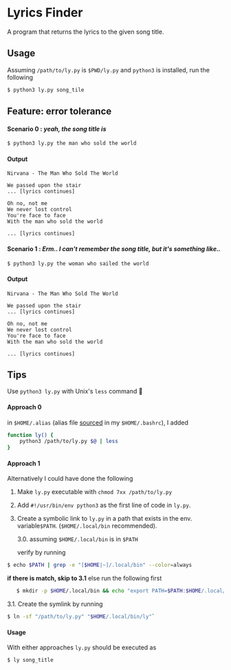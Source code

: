 # Lyrics Finder

A program that returns the lyrics to the given song title.

## Usage
Assuming `/path/to/ly.py` is `$PWD/ly.py` and `python3` is installed, run the following

```bash
$ python3 ly.py song_tile
```

## Feature: error tolerance

#### Scenario 0 : *yeah, the song title is*

```bash 
$ python3 ly.py the man who sold the world
```

#### Output
```
Nirvana - The Man Who Sold The World

We passed upon the stair
... [lyrics continues]

Oh no, not me
We never lost control
You're face to face
With the man who sold the world

... [lyrics continues]
```

#### Scenario 1 : *Erm.. I can't remember the song title, but it's something like..*

```bash 
$ python3 ly.py the woman who sailed the world
```

#### Output
```
Nirvana - The Man Who Sold The World

We passed upon the stair
... [lyrics continues]

Oh no, not me
We never lost control
You're face to face
With the man who sold the world

... [lyrics continues]
```

## Tips

Use `python3 ly.py` with Unix's `less` command 👻

#### Approach 0
in `$HOME/.alias` (alias file [sourced](http://www.theunixschool.com/2012/04/what-is-sourcing-file.html) in my `$HOME/.bashrc`), I added

```bash
function ly() {
	python3 /path/to/ly.py $@ | less
}
```
#### Approach 1
Alternatively I could have done the following

1. Make `ly.py` executable with `chmod 7xx /path/to/ly.py`

2. Add `#!/usr/bin/env python3` as the first line of code in `ly.py`.

3. Create a symbolic link to `ly.py` in a path that exists in the env. variable`$PATH`. (`$HOME/.local/bin` recommended).

   3.0. assuming `$HOME/.local/bin` is in `$PATH`

   verify by running 
   
```bash 
$ echo $PATH | grep -e "[$HOME|~]/.local/bin" --color=always
```
   **if there is match, skip to 3.1** else run the following first
   
```bash 
   $ mkdir -p $HOME/.local/bin && echo "export PATH=$PATH:$HOME/.local/bin" >> ~/.bashrc
```
   3.1. Create the symlink by running 
   
```bash 
$ ln -sf "/path/to/ly.py" "$HOME/.local/bin/ly"`
```
#### Usage

With either approaches `ly.py` should be executed as

```bash
$ ly song_title
```